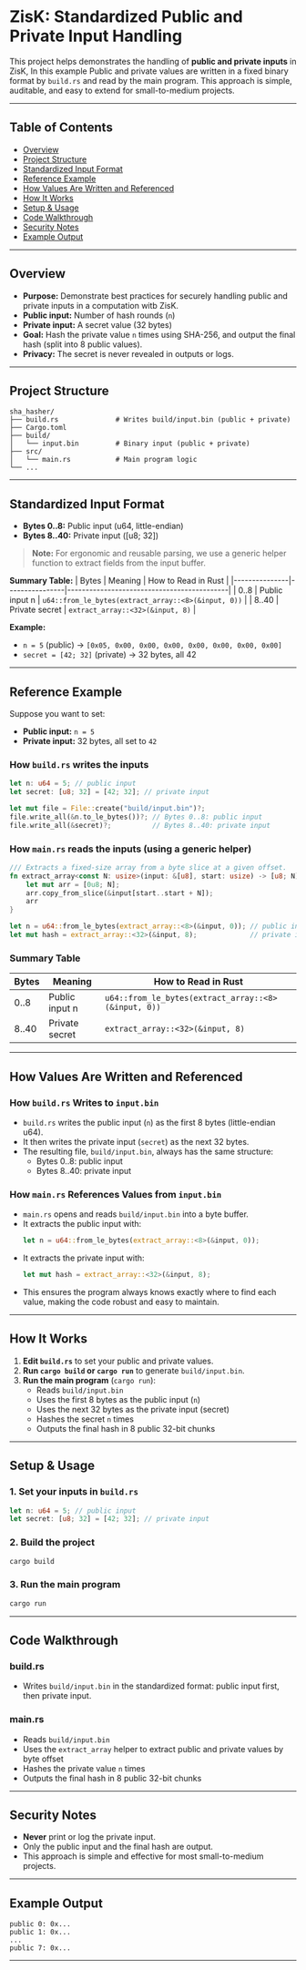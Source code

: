 # ZisK: Standardized Public and Private Input Handling

This project helps demonstrates the handling of **public and private inputs** in ZisK, In this example Public and private values are written in a fixed binary format by `build.rs` and read by the main program. This approach is simple, auditable, and easy to extend for small-to-medium projects.

---

## Table of Contents
- [Overview](#overview)
- [Project Structure](#project-structure)
- [Standardized Input Format](#standardized-input-format)
- [Reference Example](#reference-example)
- [How Values Are Written and Referenced](#how-values-are-written-and-referenced)
- [How It Works](#how-it-works)
- [Setup & Usage](#setup--usage)
- [Code Walkthrough](#code-walkthrough)
- [Security Notes](#security-notes)
- [Example Output](#example-output)

---

## Overview

- **Purpose:** Demonstrate best practices for securely handling public and private inputs in a computation witb ZisK.
- **Public input:** Number of hash rounds (`n`)
- **Private input:** A secret value (32 bytes)
- **Goal:** Hash the private value `n` times using SHA-256, and output the final hash (split into 8 public values).
- **Privacy:** The secret is never revealed in outputs or logs.

---

## Project Structure

```
sha_hasher/
├── build.rs              # Writes build/input.bin (public + private)
├── Cargo.toml
├── build/
│   └── input.bin         # Binary input (public + private)
├── src/
│   └── main.rs           # Main program logic
└── ...
```

---

## Standardized Input Format

- **Bytes 0..8:**   Public input (u64, little-endian)
- **Bytes 8..40:**  Private input ([u8; 32])

> **Note:** For ergonomic and reusable parsing, we use a generic helper function to extract fields from the input buffer.

**Summary Table:**
| Bytes         | Meaning         | How to Read in Rust                        |
|---------------|----------------|--------------------------------------------|
| 0..8          | Public input n  | `u64::from_le_bytes(extract_array::<8>(&input, 0))`         |
| 8..40         | Private secret  | `extract_array::<32>(&input, 8)`           |

**Example:**
- `n = 5` (public) → `[0x05, 0x00, 0x00, 0x00, 0x00, 0x00, 0x00, 0x00]`
- `secret = [42; 32]` (private) → 32 bytes, all 42

---

## Reference Example

Suppose you want to set:
- **Public input:** `n = 5`
- **Private input:** 32 bytes, all set to `42`

### How `build.rs` writes the inputs

```rust
let n: u64 = 5; // public input
let secret: [u8; 32] = [42; 32]; // private input

let mut file = File::create("build/input.bin")?;
file.write_all(&n.to_le_bytes())?; // Bytes 0..8: public input
file.write_all(&secret)?;          // Bytes 8..40: private input
```

### How `main.rs` reads the inputs (using a generic helper)

```rust
/// Extracts a fixed-size array from a byte slice at a given offset.
fn extract_array<const N: usize>(input: &[u8], start: usize) -> [u8; N] {
    let mut arr = [0u8; N];
    arr.copy_from_slice(&input[start..start + N]);
    arr
}

let n = u64::from_le_bytes(extract_array::<8>(&input, 0)); // public input
let mut hash = extract_array::<32>(&input, 8);             // private input
```

### Summary Table

| Bytes   | Meaning         | How to Read in Rust                        |
|---------|----------------|--------------------------------------------|
| 0..8    | Public input n  | `u64::from_le_bytes(extract_array::<8>(&input, 0))`         |
| 8..40   | Private secret  | `extract_array::<32>(&input, 8)`           |

---

## How Values Are Written and Referenced

### How `build.rs` Writes to `input.bin`
- `build.rs` writes the public input (`n`) as the first 8 bytes (little-endian u64).
- It then writes the private input (`secret`) as the next 32 bytes.
- The resulting file, `build/input.bin`, always has the same structure:
  - Bytes 0..8: public input
  - Bytes 8..40: private input

### How `main.rs` References Values from `input.bin`
- `main.rs` opens and reads `build/input.bin` into a byte buffer.
- It extracts the public input with:
  ```rust
  let n = u64::from_le_bytes(extract_array::<8>(&input, 0));
  ```
- It extracts the private input with:
  ```rust
  let mut hash = extract_array::<32>(&input, 8);
  ```
- This ensures the program always knows exactly where to find each value, making the code robust and easy to maintain.

---

## How It Works

1. **Edit `build.rs`** to set your public and private values.
2. **Run `cargo build` or `cargo run`** to generate `build/input.bin`.
3. **Run the main program** (`cargo run`):
   - Reads `build/input.bin`
   - Uses the first 8 bytes as the public input (`n`)
   - Uses the next 32 bytes as the private input (secret)
   - Hashes the secret `n` times
   - Outputs the final hash in 8 public 32-bit chunks

---

## Setup & Usage

### 1. Set your inputs in `build.rs`
```rust
let n: u64 = 5; // public input
let secret: [u8; 32] = [42; 32]; // private input
```

### 2. Build the project
```sh
cargo build
```

### 3. Run the main program
```sh
cargo run
```

---

## Code Walkthrough

### build.rs
- Writes `build/input.bin` in the standardized format: public input first, then private input.

### main.rs
- Reads `build/input.bin`
- Uses the `extract_array` helper to extract public and private values by byte offset
- Hashes the private value `n` times
- Outputs the final hash in 8 public 32-bit chunks

---

## Security Notes
- **Never** print or log the private input.
- Only the public input and the final hash are output.
- This approach is simple and effective for most small-to-medium projects.

---

## Example Output
```
public 0: 0x...
public 1: 0x...
...
public 7: 0x...
```

---